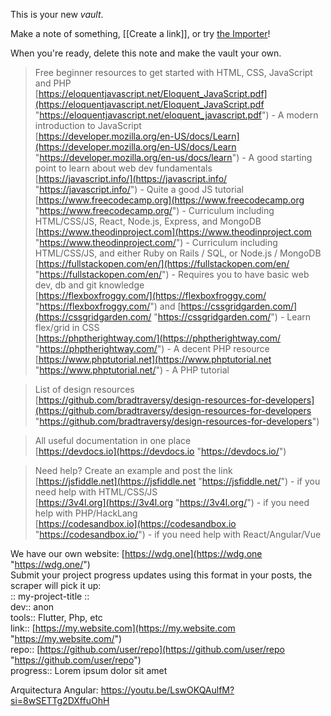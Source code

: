 This is your new *vault*.

Make a note of something, [[Create a link]], or try [the Importer](https://help.obsidian.md/Plugins/Importer)!

When you're ready, delete this note and make the vault your own.

>Free beginner resources to get started with HTML, CSS, JavaScript and PHP  
[https://eloquentjavascript.net/Eloquent_JavaScript.pdf](https://eloquentjavascript.net/Eloquent_JavaScript.pdf "https://eloquentjavascript.net/eloquent_javascript.pdf") - A modern introduction to JavaScript  
[https://developer.mozilla.org/en-US/docs/Learn](https://developer.mozilla.org/en-US/docs/Learn "https://developer.mozilla.org/en-us/docs/learn") - A good starting point to learn about web dev fundamentals  
[https://javascript.info/](https://javascript.info/ "https://javascript.info/") - Quite a good JS tutorial  
[https://www.freecodecamp.org](https://www.freecodecamp.org "https://www.freecodecamp.org/") - Curriculum including HTML/CSS/JS, React, Node.js, Express, and MongoDB  
[https://www.theodinproject.com](https://www.theodinproject.com "https://www.theodinproject.com/") - Curriculum including HTML/CSS/JS, and either Ruby on Rails / SQL, or Node.js / MongoDB  
[https://fullstackopen.com/en/](https://fullstackopen.com/en/ "https://fullstackopen.com/en/") - Requires you to have basic web dev, db and git knowledge  
[https://flexboxfroggy.com/](https://flexboxfroggy.com/ "https://flexboxfroggy.com/") and [https://cssgridgarden.com/](https://cssgridgarden.com/ "https://cssgridgarden.com/") - Learn flex/grid in CSS  
[https://phptherightway.com/](https://phptherightway.com/ "https://phptherightway.com/") - A decent PHP resource  
[https://www.phptutorial.net](https://www.phptutorial.net "https://www.phptutorial.net/") - A PHP tutorial

>List of design resources  
[https://github.com/bradtraversy/design-resources-for-developers](https://github.com/bradtraversy/design-resources-for-developers "https://github.com/bradtraversy/design-resources-for-developers")

>All useful documentation in one place  
[https://devdocs.io](https://devdocs.io "https://devdocs.io/")

>Need help? Create an example and post the link  
[https://jsfiddle.net](https://jsfiddle.net "https://jsfiddle.net/") - if you need help with HTML/CSS/JS  
[https://3v4l.org](https://3v4l.org "https://3v4l.org/") - if you need help with PHP/HackLang  
[https://codesandbox.io](https://codesandbox.io "https://codesandbox.io/") - if you need help with React/Angular/Vue

We have our own website: [https://wdg.one](https://wdg.one "https://wdg.one/")  
Submit your project progress updates using this format in your posts, the scraper will pick it up:  
:: my-project-title ::  
dev:: anon  
tools:: Flutter, Php, etc  
link:: [https://my.website.com](https://my.website.com "https://my.website.com/")  
repo:: [https://github.com/user/repo](https://github.com/user/repo "https://github.com/user/repo")  
progress:: Lorem ipsum dolor sit amet

Arquitectura Angular:  https://youtu.be/LswOKQAulfM?si=8wSETTg2DXffuOhH